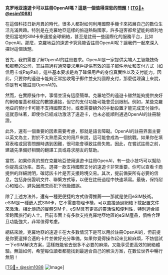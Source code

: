 **克罗地亚遠遊卡可以註冊OpenAI嗎？這是一個值得深思的問題！[[TG💪+ @esim1088](https://t.me/s/esim1088)]**

在這個科技日新月異的時代，很多人都對如何利用國際手機卡來拓展自己的數位生活充滿興趣。特別是在克羅地亞這樣的旅遊熱點國家，許多遊客都希望能夠順利地使用當地的SIM卡來連接全球網絡，甚至是註冊一些國際化的服務平台，比如OpenAI。那麼，克羅地亞的遠遊卡究竟能否註冊OpenAI呢？讓我們一起來深入探討這個話題。

首先，我們需要了解OpenAI的註冊要求。OpenAI是一家提供尖端人工智能技術和服務的公司，其註冊過程通常要求用戶提供有效的電子郵件地址和支付方式（如信用卡或PayPal）。這些基本要求是為了確保用戶的身份真實性以及支付能力。因此，只要你的遠遊卡能夠正常接收電子郵件並支持國際支付，那麼從理論上來說，你是有可能註冊OpenAI的。

然而，在實際操作中，事情並沒有這麼簡單。克羅地亞的遠遊卡雖然能夠提供良好的網絡覆蓋和穩定的數據連接，但它的支付功能可能會受到限制。例如，某些克羅地亞的預付卡可能不支持國際支付，或者需要額外的手動設置才能完成支付操作。這就意味著，即使你已經成功激活了遠遊卡，也未必能順利通過OpenAI的註冊驗證。

此外，還有一個重要的因素需要考慮，那就是語言障礙。OpenAI的註冊界面主要以英文為主，對於不太熟悉英文的用戶來說，這可能會成為一個挑戰。如果你在填寫表格或回答問題時遇到困難，很可能會導致註冊失敗。因此，在嘗試註冊之前，建議先準備好相關的翻譯工具或尋求朋友的幫助。

當然，如果你真的想在克羅地亞使用遠遊卡註冊OpenAI，有一些小技巧可以幫助你提高成功率。首先，選擇一款支持國際支付的遠遊卡非常重要。你可以查看卡商提供的詳細說明，確認該卡片是否支援跨境交易。其次，提前備妥所有必要的信息，包括身份證明文件、聯繫方式等，以便在註冊過程中快速填寫。最後，保持耐心和細心，避免因疏忽而犯下低級錯誤。

除了上述方法外，還有一種更便捷的方式值得推薦——那就是使用eSIM技術。eSIM是一種嵌入式SIM卡，它不需要物理卡槽，可以直接通過網絡下載配置文件來激活。相比傳統的實體SIM卡，eSIM具有更高的靈活性和便利性，特別適合經常跨國旅行的人士。目前市面上有多款支持克羅地亞地區的eSIM產品，價格合理且功能強大，非常值得考慮。

總結來說，克羅地亞的遠遊卡在大多數情況下是可以用於註冊OpenAI的，但前提是你要選擇合適的卡片並做好充分準備。如果你覺得操作起來比較麻煩，不妨嘗試一下eSIM解決方案，這樣既能省去很多不必要的麻煩，又能享受更高效的網絡體驗。無論如何，希望每位讀者都能找到最適合自己的解決方案，在數位世界中暢行無阻！

[[TG💪+ @esim1088](https://t.me/s/esim1088) ![Image](https://i.postimg.cc/4NQfJmqS/Snipaste-2025-05-13-00-14-12.png)]